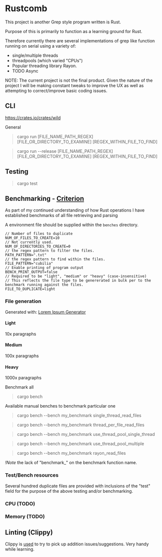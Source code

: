 # Rustcomb

This project is another Grep style program written is Rust.

Purpose of this is primarily to function as a learning ground for Rust.

Therefore currently there are several implementations of grep like function running on serial using a variety of:
* single/multiple threads
* threadpools (which varied "CPUs")
* Popular threading library Rayon.
* TODO Async 

NOTE: The current project is not the final product. Given the nature of the project I will be making constant tweaks to improve the UX as well as attempting to correct/improve basic coding issues.

## CLI

https://crates.io/crates/wild

General 
> cargo run [FILE_NAME_PATH_REGEX] [FILE_OR_DIRECTORY_TO_EXAMINE] [REGEX_WITHIN_FILE_TO_FIND]

> cargo run --release [FILE_NAME_PATH_REGEX] [FILE_OR_DIRECTORY_TO_EXAMINE] [REGEX_WITHIN_FILE_TO_FIND]

## Testing

> cargo test

## Benchmarking - [Criterion](https://bheisler.github.io/criterion.rs)
As part of my continued understanding of how Rust operations I have established benchmarks of all file retrieving and parsing

A environment file should be supplied within the `benches` directory.

```.env
// Number of files to duplicate
NUM_OF_FILES_TO_CREATE=10
// Not currently used.
NUM_OF_DIRECTORIES_TO_CREATE=0
// the regex pattern to filter the files.
PATH_PATTERN=".txt"
// the regex pattern to find within the files.
FILE_PATTERN="cubilia"
// Enable printing of program output
BENCH_PRINT_OUTPUT=false
// Required to be "light", "medium" or "heavy" (case-insensitive) 
// This reflects the file type to be genererated in bulk per to the benchmark running against the files.
FILE_TO_DUPLICATE=light
```

### File generation
Generated with: [Lorem Ipsum Generator](https://loremipsum.io/generator?n=10&t=p)

#### Light
10x paragraphs

#### Medium
100x paragraphs

#### Heavy
1000x paragraphs

Benchmark all
> cargo bench

Available manual benches to benchmark particular one

> cargo bench --bench my_benchmark single_thread_read_files

> cargo bench --bench my_benchmark thread_per_file_read_files

> cargo bench --bench my_benchmark use_thread_pool_single_thread

> cargo bench --bench my_benchmark use_thread_pool_multiple

> cargo bench --bench my_benchmark rayon_read_files

_!Note_ the lack of "benchmark_" on the benchmark function name.

### Test/Bench resources
Several hundred duplicate files are provided with inclusions of the "test" field for the purpose of the above testing and/or benchmarking.

### CPU (TODO)

<!-- > perf record `target\release\rustcomb.exe .txt .\test_file_direction\ test` -- --profile-time 10

TODO: Require WSL to be running this "locally". -->

### Memory (TODO)

## Linting (Clippy)

Clippy is [used](https://github.com/rust-lang/rust-clippy) to try to pick up addition issues/suggestions. Very handy while learning.